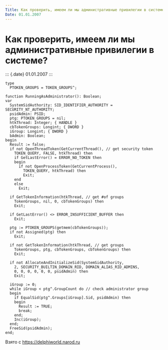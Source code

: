 ```yaml
---
Title: Как проверить, имеем ли мы административные привилегии в системе?
Date: 01.01.2007
---
```


Как проверить, имеем ли мы административные привилегии в системе?
=================================================================

::: {.date}
01.01.2007
:::

    type
      PTOKEN_GROUPS = TOKEN_GROUPS^;
     
    function RunningAsAdministrator(): Boolean;
    var
      SystemSidAuthority: SID_IDENTIFIER_AUTHORITY = SECURITY_NT_AUTHORITY;
      psidAdmin: PSID;
      ptg: PTOKEN_GROUPS = nil;
      htkThread: Integer; { HANDLE }
      cbTokenGroups: Longint; { DWORD }
      iGroup: Longint; { DWORD }
      bAdmin: Boolean;
    begin
      Result := false;
      if not OpenThreadToken(GetCurrentThread(), // get security token
        TOKEN_QUERY, FALSE, htkThread) then
        if GetLastError() = ERROR_NO_TOKEN then
        begin
          if not OpenProcessToken(GetCurrentProcess(),
            TOKEN_QUERY, htkThread) then
            Exit;
        end
        else
          Exit;
     
      if GetTokenInformation(htkThread, // get #of groups
        TokenGroups, nil, 0, cbTokenGroups) then
        Exit;
     
      if GetLastError() <> ERROR_INSUFFICIENT_BUFFER then
        Exit;
     
      ptg := PTOKEN_GROUPS(getmem(cbTokenGroups));
      if not Assigned(ptg) then
        Exit;
     
      if not GetTokenInformation(htkThread, // get groups
        TokenGroups, ptg, cbTokenGroups, cbTokenGroups) then
        Exit;
     
      if not AllocateAndInitializeSid(SystemSidAuthority,
        2, SECURITY_BUILTIN_DOMAIN_RID, DOMAIN_ALIAS_RID_ADMINS,
        0, 0, 0, 0, 0, 0, psidAdmin) then
        Exit;
     
      iGroup := 0;
      while iGroup < ptg^.GroupCount do // check administrator group
      begin
        if EqualSid(ptg^.Groups[iGroup].Sid, psidAdmin) then
        begin
          Result := TRUE;
          break;
        end;
        Inc(iGroup);
      end;
      FreeSid(psidAdmin);
    end;

Взято с <https://delphiworld.narod.ru>
